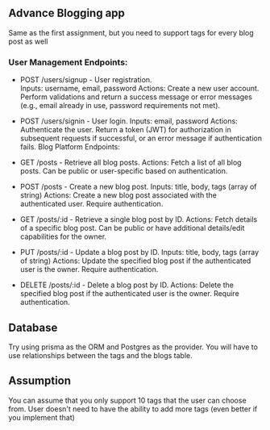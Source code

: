 ## Advance Blogging app
Same as the first assignment, but you need to support tags for every blog post as well

### User Management Endpoints:
 - POST /users/signup - User registration.  
Inputs: username, email, password
Actions: Create a new user account. Perform validations and return a success message or error messages (e.g., email already in use, password requirements not met).

 - POST /users/signin - User login.
Inputs: email, password
Actions: Authenticate the user. Return a token (JWT) for authorization in subsequent requests if successful, or an error message if authentication fails.
Blog Platform Endpoints:

 - GET /posts - Retrieve all blog posts.
Actions: Fetch a list of all blog posts. Can be public or user-specific based on authentication.

 - POST /posts - Create a new blog post.
Inputs: title, body, tags (array of string)
Actions: Create a new blog post associated with the authenticated user. Require authentication.

 - GET /posts/:id - Retrieve a single blog post by ID.
Actions: Fetch details of a specific blog post. Can be public or have additional details/edit capabilities for the owner.

 - PUT /posts/:id - Update a blog post by ID.
Inputs: title, body, tags (array of string)
Actions: Update the specified blog post if the authenticated user is the owner. Require authentication.

 - DELETE /posts/:id - Delete a blog post by ID.
Actions: Delete the specified blog post if the authenticated user is the owner. Require authentication.

## Database
Try using prisma as the ORM and Postgres as the provider. You will have to use relationships between the tags and the blogs table. 

## Assumption
You can assume that you only support 10 tags that the user can choose from. User doesn't need to have the ability to add more tags (even better if you implement that)